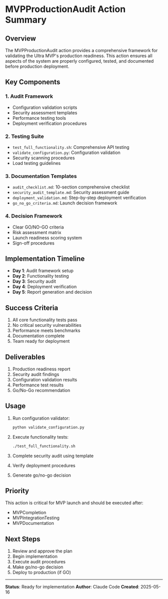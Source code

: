 # MVPProductionAudit Action Summary

## Overview

The MVPProductionAudit action provides a comprehensive framework for validating the Ultra MVP's production readiness. This action ensures all aspects of the system are properly configured, tested, and documented before production deployment.

## Key Components

### 1. Audit Framework

- Configuration validation scripts
- Security assessment templates
- Performance testing tools
- Deployment verification procedures

### 2. Testing Suite

- `test_full_functionality.sh`: Comprehensive API testing
- `validate_configuration.py`: Configuration validation
- Security scanning procedures
- Load testing guidelines

### 3. Documentation Templates

- `audit_checklist.md`: 10-section comprehensive checklist
- `security_audit_template.md`: Security assessment guide
- `deployment_validation.md`: Step-by-step deployment verification
- `go_no_go_criteria.md`: Launch decision framework

### 4. Decision Framework

- Clear GO/NO-GO criteria
- Risk assessment matrix
- Launch readiness scoring system
- Sign-off procedures

## Implementation Timeline

- **Day 1**: Audit framework setup
- **Day 2**: Functionality testing
- **Day 3**: Security audit
- **Day 4**: Deployment verification
- **Day 5**: Report generation and decision

## Success Criteria

1. All core functionality tests pass
2. No critical security vulnerabilities
3. Performance meets benchmarks
4. Documentation complete
5. Team ready for deployment

## Deliverables

1. Production readiness report
2. Security audit findings
3. Configuration validation results
4. Performance test results
5. Go/No-Go recommendation

## Usage

1. Run configuration validator:

   ```bash
   python validate_configuration.py
   ```

2. Execute functionality tests:

   ```bash
   ./test_full_functionality.sh
   ```

3. Complete security audit using template
4. Verify deployment procedures
5. Generate go/no-go decision

## Priority

This action is critical for MVP launch and should be executed after:

- MVPCompletion
- MVPIntegrationTesting
- MVPDocumentation

## Next Steps

1. Review and approve the plan
2. Begin implementation
3. Execute audit procedures
4. Make go/no-go decision
5. Deploy to production (if GO)

---

**Status**: Ready for implementation
**Author**: Claude Code
**Created**: 2025-05-16
